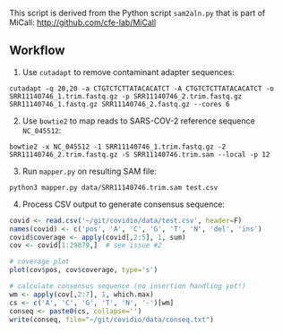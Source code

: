 
This script is derived from the Python script `sam2aln.py` that is part of MiCall: http://github.com/cfe-lab/MiCall

## Workflow
1. Use `cutadapt` to remove contaminant adapter sequences:
```
cutadapt -q 20,20 -a CTGTCTCTTATACACATCT -A CTGTCTCTTATACACATCT -o SRR11140746_1.trim.fastq.gz -p SRR11140746_2.trim.fastq.gz SRR11140746_1.fastq.gz SRR11140746_2.fastq.gz --cores 6
```

2. Use `bowtie2` to map reads to SARS-COV-2 reference sequence `NC_045512`:
```
bowtie2 -x NC_045512 -1 SRR11140746_1.trim.fastq.gz -2 SRR11140746_2.trim.fastq.gz -S SRR11140746.trim.sam --local -p 12
```

3. Run `mapper.py` on resulting SAM file:
```
python3 mapper.py data/SRR11140746.trim.sam test.csv
```

4. Process CSV output to generate consensus sequence:
```R
covid <- read.csv('~/git/covidio/data/test.csv', header=F)
names(covid) <- c('pos', 'A', 'C', 'G', 'T', 'N', 'del', 'ins')
covid$coverage <- apply(covid[,2:5], 1, sum)
cov <- covid[1:29879,]  # see issue #2

# coverage plot
plot(cov$pos, cov$coverage, type='s')

# calculate consensus sequence (no insertion handling yet!)
wm <- apply(cov[,2:7], 1, which.max)
cs <- c('A', 'C', 'G', 'T', 'N', '-')[wm]
conseq <- paste0(cs, collapse='')
write(conseq, file="~/git/covidio/data/conseq.txt")
```
